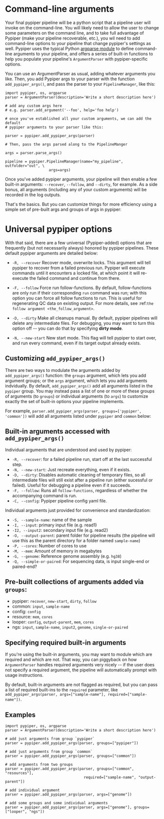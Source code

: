 # Command-line arguments

Your final pypiper pipeline will be a python script that a pipeline user will invoke on the command-line. You will likely need to allow the user to change some parameters on the command line, and to take full advantage of Pypiper (make your pipeline recoverable, etc.), you wil need to add command-line options to your pipeline that change pypiper's settings as well. Pypiper uses the typical Python [argparse module](https://docs.python.org/2/library/argparse.html>) to define command-line arguments to your pipeline, and offers a series of built-in functions to help you populate your pipeline's `ArgumentParser` with pypiper-specific options.

You can use an ArgumentParser as usual, adding whatever arguments you like. Then, you add Pypiper args to your parser with the function `add_pypiper_args()`, and pass the parser to your `PipelineManager`, like this:

```{python}
import pypiper, os, argparse
parser = ArgumentParser(description='Write a short description here')

# add any custom args here
# e.g. parser.add_argument('--foo', help='foo help')

# once you've established all your custom arguments, we can add the default
# pypiper arguments to your parser like this:

parser = pypiper.add_pypiper_args(parser)

# Then, pass the args parsed along to the PipelineManger

args = parser.parse_args()

pipeline = pypiper.PipelineManager(name="my_pipeline", outfolder="out", \
                    args=args)
```

Once you've added pypiper arguments, your pipeline will then enable a few built-in arguments: `--recover`, `--follow`, and `--dirty`, for example. As a side bonus, all arguments (including any of your custom arguments) will be recorded in the log outputs. 

That's the basics. But you can customize things for more efficiency using a simple set of pre-built args and groups of args in pypiper:


# Universal pypiper options

With that said, there are a few universal (Pypiper-added) options that are frequently (but not necessarily always) honored by pypiper pipelines. These default pypiper arguments are detailed below:

  - `-R, --recover`
    Recover mode, overwrite locks. This argument will tell pypiper to recover from a failed previous run. Pypiper will execute commands until it encounters a locked file, at which point it will re-execute the failed command and continue from there.

  - `-F, --follow`
    Force run follow-functions. By default, follow-functions are only run if their corresponding `run` command was run; with this option you can force all follow functions to run. This is useful for regenerating QC data on existing output. For more details, see :ref:`the follow argument <the_follow_argument>`.

  - `-D, --dirty`
    Make all cleanups manual. By default, pypiper pipelines will delete any intermediate files. For debugging, you may want to turn this option off -- you can do that by specifying **dirty mode**.

  - `-N, --new-start`
    New start mode. This flag will tell pypiper to start over, and run every command, even if its target output already exists.


## Customizing `add_pypiper_args()`


There are two ways to modulate the arguments added by `add_pypiper_args()` function: the `groups` argument, which lets you add argument groups; or the `args` argument, which lets you add arguments indvidually. By default, `add_pypiper_args()` add all arguments listed in the `pypiper` group. You may instead pass a list of one or more of these groups of arguments (to `groups`) or individual arguments (to `args`) to customize exactly the set of built-in options your pipeline implements.

For example, `parser.add_pypiper_args(parser, groups=['pypiper', 'common'])` will add all arguments listed under `pypiper` and `common` below:


## Built-in arguments accessed with `add_pypiper_args()`

Individual arguments that are understood and used by pypiper:

- `-R, --recover`: for a failed pipeline run, start off at the last successful step. 
- `-N, --new-start`: Just recreate everything, even if it exists.
- `-D, --dirty`: Disables automatic cleaning of temporary files, so all intermediate files will still exist after a pipeline run (either sucessful or failed). Useful for debugging a pipeline even if it succeeds.
- `-F, --follow`: Runs all `follow-functions`, regardless of whether the accompanying command is run.
- `-C, --config`: Pypiper pipeline config yaml file.

Individual arguments just provided for convenience and standardization:
- `-S, --sample-name`: name of the sample
- `-I, --input`: primary input file (e.g. read1)
- `-I2, --input2`: secondary input file (e.g. read2)
- `-O, --output-parent`: parent folder for pipeline results (the pipeline will use this as the parent directory for a folder named `sample-name`)
- `-P, --cores`: Number of cores to use
- `-M, --mem`: Amount of memory in megabytes
- `-G, --genome`: Reference genome assembly (e.g. `hg38`)
- `-Q, --simple-or-paired`: For sequencing data, is input single-end or paired-end?

## Pre-built collections of arguments added via `groups`:

- pypiper: `recover`, `new-start`, `dirty`, `follow`
- common: `input`, `sample-name`
- config: `config`
- resource: `mem`, `cores`
- looper: `config`, `output-parent`, `mem`, `cores`
- ngs: `input`, `sample-name`, `input2`, `genome`, `single-or-paired`


## Specifying required built-in arguments

If you're using the built-in arguments, you may want to module which are required and which are not. That way, you can piggyback on how `ArgumentParser` handles required arguments very nicely -- if the user does not specify a required argument, the pipeline will automatically prompt with usage instructions.

By default, built-in arguments are not flagged as required, but you can pass a list of required built-ins to the `required` parameter, like `add_pypiper_args(parser, args=["sample-name"], required=["sample-name"])`.


## Examples

    import pypiper, os, argparse
    parser = ArgumentParser(description='Write a short description here')

    # add just arguments from group `pypiper`
    parser = pypiper.add_pypiper_args(parser, groups=["pypiper"])

    # add just arguments from group `common`
    parser = pypiper.add_pypiper_args(parser, groups=["common"])    

    # add arguments from two groups
    parser = pypiper.add_pypiper_args(parser, groups=["common", "resources"],
                                        required=["sample-name", "output-parent"])

    # add individual argument
    parser = pypiper.add_pypiper_args(parser, args=["genome"])

    # add some groups and some individual arguments
    parser = pypiper.add_pypiper_args(parser, args=["genome"], groups=["looper", "ngs"])
